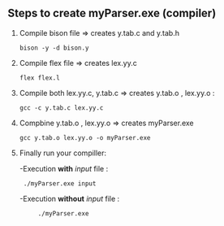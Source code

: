 ## Steps to create myParser.exe (compiler)
1. Compile bison file => creates y.tab.c and y.tab.h 

	`bison -y -d bison.y`
	
1. Compile flex file => creates lex.yy.c

	`flex flex.l`
	
2. Compile both lex.yy.c, y.tab.c  => creates y.tab.o , lex.yy.o :

	`gcc -c y.tab.c lex.yy.c`
	
1. Compbine y.tab.o , lex.yy.o   => creates myParser.exe

	`gcc y.tab.o lex.yy.o -o myParser.exe`
	
1. Finally run your compiller:

	-Execution **with** *input* file :
	
  	  	./myParser.exe input
    
	-Execution **without** *input* file :
	
    		./myParser.exe
    
    
